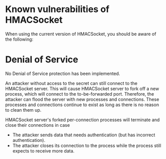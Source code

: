 # Known vulnerabilities of HMACSocket

When using the current version of HMACSocket, you should be aware of the
following:

# Denial of Service
No Denial of Service protection has been implemented.

An attacker without access to the secret can still connect to the HMACSocket
server.
This will cause HMACSocket server to fork off a new process, which will connect
to the to-be-forwarded port.
Therefore, the attacker can flood the server with new processes and connections.
These processes and connections continue to exist as long as there is no reason
to clean them up.

HMACSocket server's forked per-connection processes will terminate and close
their connections in case
* The attacker sends data that needs authentication (but has incorrect
  authentication).
* The attacker closes its connection to the process while the process still
  expects to receive more data.

